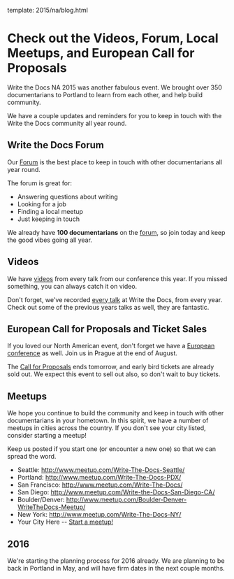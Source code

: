 template: 2015/na/blog.html

# Check out the Videos, Forum, Local Meetups, and European Call for Proposals

Write the Docs NA 2015 was another fabulous event.
We brought over 350 documentarians to Portland to learn from each other,
and help build community.

We have a couple updates and reminders for you to keep in touch with the Write the Docs community all year round.

## Write the Docs Forum

Our [Forum](http://forum.writethedocs.org/) is the best place to keep in touch with other documentarians all year round. 

The forum is great for: 

* Answering questions about writing
* Looking for a job
* Finding a local meetup
* Just keeping in touch

We already have **100 documentarians** on the [forum](http://forum.writethedocs.org/), so join today and keep the good vibes going all year.

## Videos

We have [videos](https://www.youtube.com/playlist?list=PLmV2D6sIiX3UW1kPWlhzyo4lr6e3US6re) from every talk from our conference this year. If you missed something, you can always catch it on video.

Don't forget, we've recorded [every talk](http://www.writethedocs.org/videos/) at Write the Docs, from every year.
Check out some of the previous years talks as well,
they are fantastic.

## European Call for Proposals and Ticket Sales

If you loved our North American event,
don't forget we have a [European conference](http://www.writethedocs.org/conf/eu/2015/) as well.
Join us in Prague at the end of August.

The [Call for Proposals](http://www.writethedocs.org/conf/eu/2015/cfp/) ends tomorrow, and early bird tickets are already sold out. 
We expect this event to sell out also,
so don't wait to buy tickets.

## Meetups

We hope you continue to build the community and keep in touch with other documentarians in your hometown. In this spirit, we have a number of meetups in cities across the country. If you don't see your city listed, consider starting a meetup! 

Keep us posted if you start one (or encounter a new one) so that we can spread the word.

* Seattle: <http://www.meetup.com/Write-The-Docs-Seattle/>
* Portland: <http://www.meetup.com/Write-The-Docs-PDX/>
* San Francisco: <http://www.meetup.com/Write-The-Docs/>
* San Diego: <http://www.meetup.com/Write-the-Docs-San-Diego-CA/>
* Boulder/Denver: <http://www.meetup.com/Boulder-Denver-WriteTheDocs-Meetup/>
* New York: <http://www.meetup.com/Write-The-Docs-NY/>
* Your City Here -- [Start a meetup!](https://www.youtube.com/watch?v=ZwQ8Kd48d0w)

## 2016

We're starting the planning process for 2016 already.
We are planning to be back in Portland in May,
and will have firm dates in the next couple months.
